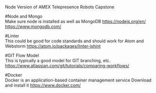 Node Version of AMEX Telepresence Robots Capstone

#Node and Mongo<br>
Make sure node is installed as well as MongoDB
https://nodejs.org/en/
https://www.mongodb.com/


#Linter<br>
This could be good for code standards and should work for Atom and Webstorm
<a href="https://atom.io/packages/linter-jshint">https://atom.io/packages/linter-jshint</a>

#GIT Flow Model<br>
This is typically a good model for GIT branching, etc. 
<a href="https://www.atlassian.com/git/tutorials/comparing-workflows/">https://www.atlassian.com/git/tutorials/comparing-workflows/</a>

#Docker<br>
Docker is an application-based container management service
Download and install it https://www.docker.com/